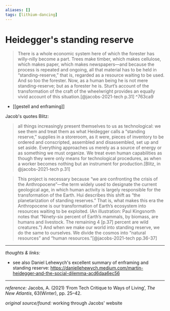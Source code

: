 ```yaml
---
aliases: []
tags: [lithium-dancing]
---
```


# Heidegger's standing reserve

> There is a whole economic system here of which the forester has willy-nilly become a part. Trees make timber, which makes cellulose, which makes paper, which makes newspapers—and because the process is repeated and ongoing, all that material has to be held in “standing-reserve,” that is, regarded as a resource waiting to be used. And so too the forester. Now, as a human being he is not mere standing-reserve; but as a forester he is. Sturt’s account of the transformation of the craft of the wheelwright provides an equally vivid account of this situation.[@jacobs-2021-tech p.31] 
^763ca9

- [[gestell and enframing]]

Jacob's quotes Blitz:

> all things increasingly present themselves to us as technological: we see them and treat them as what Heidegger calls a “standing reserve,” supplies in a storeroom, as it were, pieces of inventory to be ordered and conscripted, assembled and disassembled, set up and set aside. Everything approaches us merely as a source of energy or as something we must organize. We treat even human capabilities as though they were only means for technological procedures, as when a worker becomes nothing but an instrument for production.[Blitz, in @jacobs-2021-tech p.31]

> This project is necessary because “we are confronting the crisis of the Anthropocene”—the term widely used to designate the current geological age, in which human activity is largely responsible for the transformation of the Earth. Hui describes this shift as “the planetarization of standing reserves.” That is, what makes this era the Anthropocene is our transformation of Earth’s ecosystem into resources waiting to be exploited. (An illustration: Paul Kingsnorth notes that “Ninety-six percent of Earth’s mammals, by biomass, are humans and livestock. The remaining 4 [p.37] percent are wild creatures.”) And when we make our world into standing reserve, we do the same to ourselves. We divide the cosmos into “natural resources” and “human resources.”[@jacobs-2021-tech pp.36-37]



---

_thoughts & links:_

- see also Daniel Lehewych's excellent summary of enframing and standing reserve: <https://daniellehewych.medium.com/martin-heidegger-and-the-social-dilemma-acd6daa6ec56>


---

_reference:_ Jacobs, A. (2021) ‘From Tech Critique to Ways of Living’, _The New Atlantis_, 63(Winter), pp. 25–42.

_original source/found:_ working through Jacobs' website
